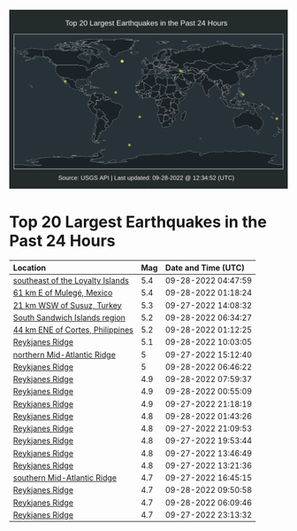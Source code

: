 ![Map](./map.png)

# Top 20 Largest Earthquakes in the Past 24 Hours

| Location | Mag | Date and Time (UTC) |
|:---|:---|:---|
| [southeast of the Loyalty Islands](https://earthquake.usgs.gov/earthquakes/eventpage/us6000inwk) | 5.4 | 09-28-2022 04:47:59 |
| [61 km E of Mulegé, Mexico](https://earthquake.usgs.gov/earthquakes/eventpage/us6000inv3) | 5.4 | 09-28-2022 01:18:24 |
| [21 km WSW of Susuz, Turkey](https://earthquake.usgs.gov/earthquakes/eventpage/us6000inmr) | 5.3 | 09-27-2022 14:08:32 |
| [South Sandwich Islands region](https://earthquake.usgs.gov/earthquakes/eventpage/us6000inwy) | 5.2 | 09-28-2022 06:34:27 |
| [44 km ENE of Cortes, Philippines](https://earthquake.usgs.gov/earthquakes/eventpage/us6000inv0) | 5.2 | 09-28-2022 01:12:25 |
| [Reykjanes Ridge](https://earthquake.usgs.gov/earthquakes/eventpage/us6000iny7) | 5.1 | 09-28-2022 10:03:05 |
| [northern Mid-Atlantic Ridge](https://earthquake.usgs.gov/earthquakes/eventpage/us6000inpf) | 5 | 09-27-2022 15:12:40 |
| [Reykjanes Ridge](https://earthquake.usgs.gov/earthquakes/eventpage/us6000inx5) | 5 | 09-28-2022 06:46:22 |
| [Reykjanes Ridge](https://earthquake.usgs.gov/earthquakes/eventpage/us6000inxq) | 4.9 | 09-28-2022 07:59:37 |
| [Reykjanes Ridge](https://earthquake.usgs.gov/earthquakes/eventpage/us6000inuv) | 4.9 | 09-28-2022 00:55:09 |
| [Reykjanes Ridge](https://earthquake.usgs.gov/earthquakes/eventpage/us6000int8) | 4.9 | 09-27-2022 21:18:19 |
| [Reykjanes Ridge](https://earthquake.usgs.gov/earthquakes/eventpage/us6000inve) | 4.8 | 09-28-2022 01:43:26 |
| [Reykjanes Ridge](https://earthquake.usgs.gov/earthquakes/eventpage/us6000int6) | 4.8 | 09-27-2022 21:09:53 |
| [Reykjanes Ridge](https://earthquake.usgs.gov/earthquakes/eventpage/us6000insf) | 4.8 | 09-27-2022 19:53:44 |
| [Reykjanes Ridge](https://earthquake.usgs.gov/earthquakes/eventpage/us6000inmq) | 4.8 | 09-27-2022 13:46:49 |
| [Reykjanes Ridge](https://earthquake.usgs.gov/earthquakes/eventpage/us6000inmi) | 4.8 | 09-27-2022 13:21:36 |
| [southern Mid-Atlantic Ridge](https://earthquake.usgs.gov/earthquakes/eventpage/us6000inqf) | 4.7 | 09-27-2022 16:45:15 |
| [Reykjanes Ridge](https://earthquake.usgs.gov/earthquakes/eventpage/us6000iny6) | 4.7 | 09-28-2022 09:50:58 |
| [Reykjanes Ridge](https://earthquake.usgs.gov/earthquakes/eventpage/us6000inww) | 4.7 | 09-28-2022 06:09:46 |
| [Reykjanes Ridge](https://earthquake.usgs.gov/earthquakes/eventpage/us6000inu0) | 4.7 | 09-27-2022 23:13:32 |
